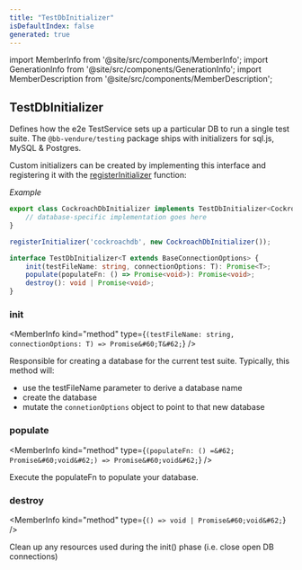 ```yaml
---
title: "TestDbInitializer"
isDefaultIndex: false
generated: true
---
```

<!-- This file was generated from the Vendure source. Do not modify. Instead, re-run the "docs:build" script -->
import MemberInfo from '@site/src/components/MemberInfo';
import GenerationInfo from '@site/src/components/GenerationInfo';
import MemberDescription from '@site/src/components/MemberDescription';


## TestDbInitializer

<GenerationInfo sourceFile="packages/testing/src/initializers/test-db-initializer.ts" sourceLine="23" packageName="@bb-vendure/testing" />

Defines how the e2e TestService sets up a particular DB to run a single test suite.
The `@bb-vendure/testing` package ships with initializers for sql.js, MySQL & Postgres.

Custom initializers can be created by implementing this interface and registering
it with the <a href='/reference/typescript-api/testing/register-initializer#registerinitializer'>registerInitializer</a> function:

*Example*

```ts
export class CockroachDbInitializer implements TestDbInitializer<CockroachConnectionOptions> {
    // database-specific implementation goes here
}

registerInitializer('cockroachdb', new CockroachDbInitializer());
```

```ts title="Signature"
interface TestDbInitializer<T extends BaseConnectionOptions> {
    init(testFileName: string, connectionOptions: T): Promise<T>;
    populate(populateFn: () => Promise<void>): Promise<void>;
    destroy(): void | Promise<void>;
}
```

<div className="members-wrapper">

### init

<MemberInfo kind="method" type={`(testFileName: string, connectionOptions: T) => Promise&#60;T&#62;`}   />

Responsible for creating a database for the current test suite.
Typically, this method will:

* use the testFileName parameter to derive a database name
* create the database
* mutate the `connetionOptions` object to point to that new database
### populate

<MemberInfo kind="method" type={`(populateFn: () =&#62; Promise&#60;void&#62;) => Promise&#60;void&#62;`}   />

Execute the populateFn to populate your database.
### destroy

<MemberInfo kind="method" type={`() => void | Promise&#60;void&#62;`}   />

Clean up any resources used during the init() phase (i.e. close open DB connections)


</div>
